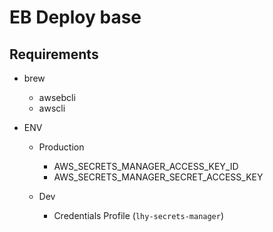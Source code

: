 # EB Deploy base

## Requirements

- brew

  - awsebcli
  - awscli

- ENV

  - Production
    - AWS_SECRETS_MANAGER_ACCESS_KEY_ID
    - AWS_SECRETS_MANAGER_SECRET_ACCESS_KEY

  - Dev
    - Credentials Profile (`lhy-secrets-manager`)

